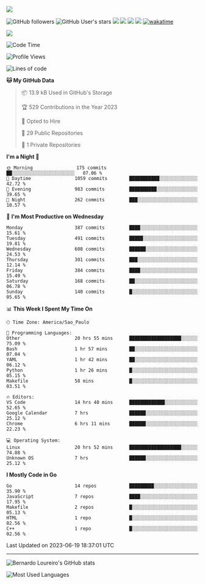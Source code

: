 



[![](https://ga-beacon.appspot.com/G-EJYL08EQR8/welcome-page?pixel)](https://github.com/igrigorik/ga-beacon)
 
![GitHub followers](https://img.shields.io/github/followers/bernardolm?style=for-the-badge&label=GitHub%20followers) ![GitHub User's stars](https://img.shields.io/github/stars/bernardolm?style=for-the-badge&label=GitHub%20User's%20stars) [![](https://img.shields.io/static/v1?logo=linkedin&label=LinkedIn&message=bernardolm&color=0A66C2&style=for-the-badge)](https://www.linkedin.com/in/bernardolm) [![](https://img.shields.io/static/v1?logo=lastdotfm&label=last.fm&message=bernardolm&color=D51007&style=for-the-badge)](https://www.last.fm/user/bernardolm) [![](https://img.shields.io/static/v1?logo=spotify&label=spotify&message=bernardolou&color=1ED760&style=for-the-badge)](https://open.spotify.com/user/bernardolou) [![](https://img.shields.io/static/v1?logo=awesomelists&label=My%20awesome%20stars&message=⭐⭐⭐&color=FC60A8&style=for-the-badge)](https://github.com/bernardolm/awesome-stars) [![wakatime](https://wakatime.com/badge/user/186868b7-2443-4b6b-ae40-3d29d342e88e.svg)](https://wakatime.com/@186868b7-2443-4b6b-ae40-3d29d342e88e)


<p style="border: 100px">
<a href="https://skillicons.dev">
<img src="https://skillicons.dev/icons?theme=dark&i=angular,arduino,bash,cs,cmake,docker,dotnet,flask,git,github,go,grafana,gtk,html,jenkins,jquery,linux,lua,md,mongodb,mysql,nodejs,php,postgres,py,rabbitmq,rails,raspberrypi,redis,regex,ruby,sqlite,stackoverflow,sketchup,vscode" />
</a>
<p/>

<!--START_SECTION:waka-->
![Code Time](http://img.shields.io/badge/Code%20Time-2%2C556%20hrs%2057%20mins-blue)

![Profile Views](http://img.shields.io/badge/Profile%20Views-29-blue)

![Lines of code](https://img.shields.io/badge/From%20Hello%20World%20I%27ve%20Written-3.1%20million%20lines%20of%20code-blue)

**🐱 My GitHub Data** 

> 📦 13.9 kB Used in GitHub's Storage 
 > 
> 🏆 529 Contributions in the Year 2023
 > 
> 💼 Opted to Hire
 > 
> 📜 29 Public Repositories 
 > 
> 🔑 1 Private Repositories 
 > 
**I'm a Night 🦉** 

```text
🌞 Morning                175 commits         ██░░░░░░░░░░░░░░░░░░░░░░░   07.06 % 
🌆 Daytime                1059 commits        ███████████░░░░░░░░░░░░░░   42.72 % 
🌃 Evening                983 commits         ██████████░░░░░░░░░░░░░░░   39.65 % 
🌙 Night                  262 commits         ███░░░░░░░░░░░░░░░░░░░░░░   10.57 % 
```
📅 **I'm Most Productive on Wednesday** 

```text
Monday                   387 commits         ████░░░░░░░░░░░░░░░░░░░░░   15.61 % 
Tuesday                  491 commits         █████░░░░░░░░░░░░░░░░░░░░   19.81 % 
Wednesday                608 commits         ██████░░░░░░░░░░░░░░░░░░░   24.53 % 
Thursday                 301 commits         ███░░░░░░░░░░░░░░░░░░░░░░   12.14 % 
Friday                   384 commits         ████░░░░░░░░░░░░░░░░░░░░░   15.49 % 
Saturday                 168 commits         ██░░░░░░░░░░░░░░░░░░░░░░░   06.78 % 
Sunday                   140 commits         █░░░░░░░░░░░░░░░░░░░░░░░░   05.65 % 
```


📊 **This Week I Spent My Time On** 

```text
🕑︎ Time Zone: America/Sao_Paulo

💬 Programming Languages: 
Other                    20 hrs 55 mins      ███████████████████░░░░░░   75.09 % 
Bash                     1 hr 57 mins        ██░░░░░░░░░░░░░░░░░░░░░░░   07.04 % 
YAML                     1 hr 42 mins        ██░░░░░░░░░░░░░░░░░░░░░░░   06.12 % 
Python                   1 hr 26 mins        █░░░░░░░░░░░░░░░░░░░░░░░░   05.15 % 
Makefile                 58 mins             █░░░░░░░░░░░░░░░░░░░░░░░░   03.51 % 

🔥 Editors: 
VS Code                  14 hrs 40 mins      █████████████░░░░░░░░░░░░   52.65 % 
Google Calendar          7 hrs               ██████░░░░░░░░░░░░░░░░░░░   25.12 % 
Chrome                   6 hrs 11 mins       ██████░░░░░░░░░░░░░░░░░░░   22.23 % 

💻 Operating System: 
Linux                    20 hrs 52 mins      ███████████████████░░░░░░   74.88 % 
Unknown OS               7 hrs               ██████░░░░░░░░░░░░░░░░░░░   25.12 % 
```

**I Mostly Code in Go** 

```text
Go                       14 repos            █████████░░░░░░░░░░░░░░░░   35.90 % 
JavaScript               7 repos             ████░░░░░░░░░░░░░░░░░░░░░   17.95 % 
Makefile                 2 repos             █░░░░░░░░░░░░░░░░░░░░░░░░   05.13 % 
HTML                     1 repo              █░░░░░░░░░░░░░░░░░░░░░░░░   02.56 % 
C++                      1 repo              █░░░░░░░░░░░░░░░░░░░░░░░░   02.56 % 
```




 Last Updated on 2023-06-19 18:37:01 UTC
<!--END_SECTION:waka-->

---
 
![Bernardo Loureiro's GitHub stats](https://github-readme-stats-bernardolm.vercel.app/api?hide_border=true&username=bernardolm&show_icons=true&theme=transparent&include_all_commits=true&count_private=true#gh-dark-mode-only)

![Most Used Languages](https://github-readme-stats-bernardolm.vercel.app/api/top-langs/?hide_border=true&username=bernardolm&theme=transparent&langs_count=10&count_weight=1&size_weight=1#gh-dark-mode-only)
